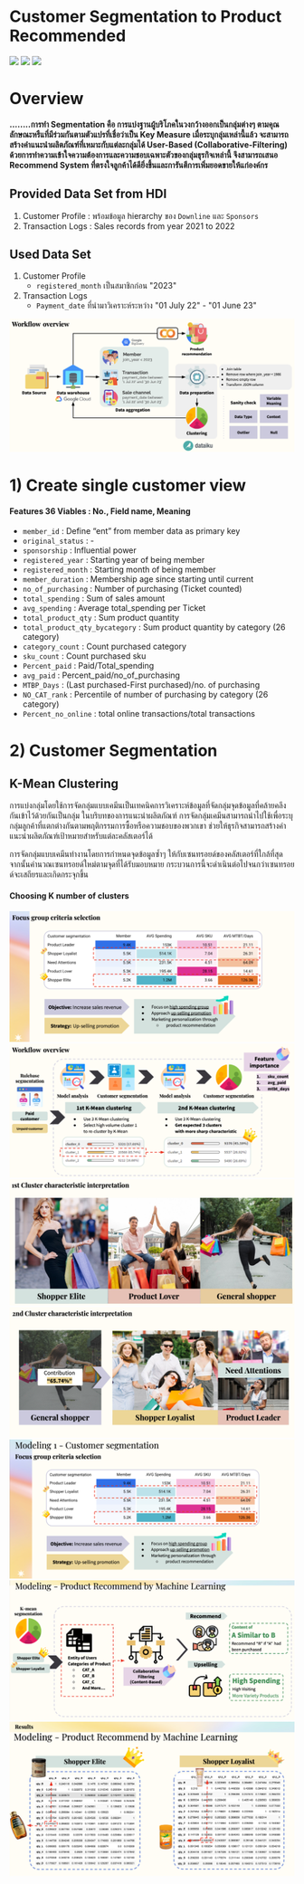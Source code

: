 # Customer Segmentation to Product Recommended
[![](https://img.shields.io/badge/-Python-green)](#) [![](https://img.shields.io/badge/-K--Means-orange)](#) [![](https://img.shields.io/badge/-Collaborative--Filtering-orange)](#) 

# Overview
#### ........การทำ Segmentation คือ การแบ่งฐานผู้บริโภคในวงกว้างออกเป็นกลุ่มต่างๆ ตามคุณลักษณะหรืแที่มีร่วมกันตามตัวแปรที่เชื่อว่าเป็น Key Measure  เมื่อระบุกลุ่มเหล่านี้แล้ว จะสามารถสร้างคำแนะนำผลิตภัณฑ์ที่เหมาะกับแต่ละกลุ่มได้ User-Based (Collaborative-Filtering) ด้วยการทำความเข้าใจความต้องการและความชอบเฉพาะตัวของกลุ่มธุรกิจเหล่านี้ จึงสามารถเสนอ Recommend System ที่ตรงใจลูกค้าได้ดียิ่งขึ้นและการันตีการเพิ่มยอดขายให้แก่องค์กร

## Provided Data Set from HDI
1. Customer Profile : พร้อมข้อมูล hierarchy ของ `Downline` และ `Sponsors`
2. Transaction Logs : Sales records from year 2021 to 2022

## Used Data Set
1. Customer Profile
   - `registered_month` เป็นสมาชิกก่อน "2023"
2. Transaction Logs
   - `Payment_date` ที่นำมาวิเคราะห์ระหว่าง "01 July 22" - "01 June 23"

![ProjectOverview](./Overview.png)   

# 1) Create single customer view
#### Features 36 Viables : No., Field name, Meaning
* `member_id` : Define “ent” from member data as primary key
* `original_status` : -
* `sponsorship` : Influential power
* `registered_year` : Starting year of being  member 
* `registered_month` : Starting month of being  member 
* `member_duration` : Membership age since starting until current
* `no_of_purchasing` : Number of purchasing (Ticket counted)
* `total_spending` : Sum of sales amount
* `avg_spending` : Average total_spending per Ticket
* `total_product_qty` : Sum product quantity
* `total_product_qty_bycategory` : Sum product quantity by category (26 category)
* `category_count` : Count purchased category
* `sku_count` : Count purchased sku
* `Percent_paid` : Paid/Total_spending
* `avg_paid` : Percent_paid/no_of_purchasing
* `MTBP_Days` : (Last purchased-First purchased)/no. of purchasing
* `NO_CAT_rank` : Percentile of number of purchasing by category (26 category)
* `Percent_no_online` : total online transactions/total transactions

# 2) Customer Segmentation
## K-Mean Clustering
การแบ่งกลุ่มโดยใช้การจัดกลุ่มแบบเคมีนเป็นเทคนิคการวิเคราะห์ข้อมูลที่จัดกลุ่มจุดข้อมูลที่คล้ายคลึงกันเข้าไว้ด้วยกันเป็นกลุ่ม ในบริบทของการแนะนำผลิตภัณฑ์ การจัดกลุ่มเคมีนสามารถนำไปใช้เพื่อระบุกลุ่มลูกค้าที่แตกต่างกันตามพฤติกรรมการซื้อหรือความชอบของพวกเขา ช่วยให้ธุรกิจสามารถสร้างคำแนะนำผลิตภัณฑ์เป้าหมายสำหรับแต่ละคลัสเตอร์ได้

การจัดกลุ่มแบบเคมีนทำงานโดยการกำหนดจุดข้อมูลซ้ำๆ ให้กับเซนทรอยด์ของคลัสเตอร์ที่ใกล้ที่สุด จากนั้นคำนวณเซนทรอยด์ใหม่ตามจุดที่ได้รับมอบหมาย กระบวนการนี้จะดำเนินต่อไปจนกว่าเซนทรอยด์จะเสถียรและเกิดกระจุกขึ้น
#### Choosing K number of clusters

![Objective](./Objective.png) 
![Kmean-Clustering](./Kmean.png)   
![FirstGroup](./first.png) 
![SecondGroup](./second.png) 
![PotentialGroup](./Potential.png) 
![Collabolative](./Collabo.png)   
![Recommended Products](./Productrec.png) 
